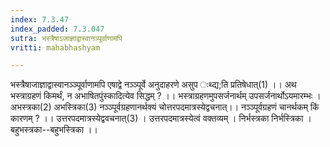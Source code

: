 ```yaml
---
index: 7.3.47
index_padded: 7.3.047
sutra: भस्त्रैषाऽजाज्ञाद्वास्वानञ्पूर्वाणामपि
vritti: mahabhashyam

---
```

 भस्त्रैषाजाज्ञाद्वास्वानञ्ञ्पूर्वाणामपि एषाद्वे नञ्ञ्पूर्वे अनुदाहरणे असुप ःथ्द्य;ति प्रतिषेधात्(1) ।। अथ भस्त्राग्रहणं किमर्थं, न अभाषितपुंस्कादित्येव सिद्धम् ? ।। भस्त्राग्रहणमुपसर्जनार्थम् उपसर्जनार्थोऽयमारम्भः । अभस्त्रका(2) अभस्त्रिका(3) नञ्ञ्पूर्वग्रहणानर्थक्यं चोत्तरपदमात्रस्येद्वचनात्।। नञ्ञ्पूर्वग्रहणं चानर्थकम् किं कारणम् ? ।। उत्तरपदमात्रस्येद्ववचनात्(3) । उत्तरपदमात्रस्येत्वं वक्तव्यम् । निर्भस्त्रका निर्भस्त्रिका । बहुभस्त्रका--बहुभस्त्रिका ।। 